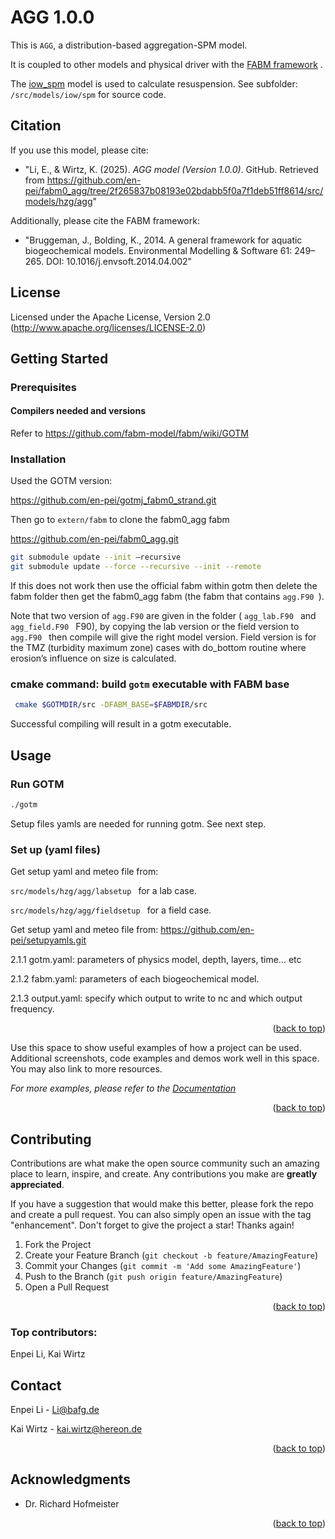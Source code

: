 # AGG 1.0.0

This is `AGG`, a distribution-based aggregation-SPM model. 

It is coupled to other models and physical driver with the [FABM framework](https://github.com/fabm-model/fabm/wiki) .

The [iow_spm](https://github.com/en-pei/fabm0_agg/tree/d770ff65ddb2882371e50d3a071b0a2067c3b0d3/src/models/iow/spm) model is used to calculate resuspension. See subfolder: `/src/models/iow/spm` for source code.

## Citation

If you use this model, please cite:
- "Li, E., & Wirtz, K. (2025). _AGG model (Version 1.0.0)_. GitHub. Retrieved from https://github.com/en-pei/fabm0_agg/tree/2f265837b08193e02bdabb5f0a7f1deb51ff8614/src/models/hzg/agg"


Additionally, please cite the FABM framework:
- "Bruggeman, J., Bolding, K., 2014. A general framework for aquatic biogeochemical models. Environmental Modelling & Software 61: 249–265. DOI: 10.1016/j.envsoft.2014.04.002"

## License
Licensed under the Apache License, Version 2.0
(http://www.apache.org/licenses/LICENSE-2.0)


<!-- GETTING STARTED -->
## Getting Started
### Prerequisites
#### Compilers needed and versions
Refer to https://github.com/fabm-model/fabm/wiki/GOTM


### Installation
Used the GOTM version:

https://github.com/en-pei/gotmj_fabm0_strand.git


Then go to `extern/fabm` to clone the fabm0_agg fabm

https://github.com/en-pei/fabm0_agg.git

   ```sh
git submodule update --init –recursive
git submodule update --force --recursive --init --remote
   ```

If this does not work then use the official fabm within gotm then delete the fabm folder then get the fabm0_agg fabm (the fabm that contains  `agg.F90 `).


Note that two version of `agg.F90` are given in the folder ( `agg_lab.F90 ` and  `agg_field.F90 ` F90), by copying the lab version or the field version to  `agg.F90 ` then compile will give the right model version. Field version is for the TMZ (turbidity maximum zone) cases with do_bottom routine where erosion’s influence on size is calculated.




### cmake command: build `gotm` executable with FABM base
   ```sh
    cmake $GOTMDIR/src -DFABM_BASE=$FABMDIR/src
   ```
Successful compiling will result in a gotm executable. 





<!-- USAGE EXAMPLES -->
## Usage

### Run GOTM
   ```sh
   ./gotm
   ```
Setup files yamls are needed for running gotm. See next step.


### Set up (yaml files)
Get setup yaml and meteo file from:

 `src/models/hzg/agg/labsetup ` for a lab case.

 `src/models/hzg/agg/fieldsetup ` for a field case.

 
Get setup yaml and meteo file from: https://github.com/en-pei/setupyamls.git

2.1.1 gotm.yaml: parameters of physics model, depth, layers, time… etc

2.1.2 fabm.yaml: parameters of each biogeochemical model.

2.1.3 output.yaml: specify which output to write to nc and which output frequency.




<p align="right">(<a href="#readme-top">back to top</a>)</p>



Use this space to show useful examples of how a project can be used. Additional screenshots, code examples and demos work well in this space. You may also link to more resources.

_For more examples, please refer to the [Documentation](https://example.com)_

<p align="right">(<a href="#readme-top">back to top</a>)</p>

## Contributing

Contributions are what make the open source community such an amazing place to learn, inspire, and create. Any contributions you make are **greatly appreciated**.

If you have a suggestion that would make this better, please fork the repo and create a pull request. You can also simply open an issue with the tag "enhancement".
Don't forget to give the project a star! Thanks again!

1. Fork the Project
2. Create your Feature Branch (`git checkout -b feature/AmazingFeature`)
3. Commit your Changes (`git commit -m 'Add some AmazingFeature'`)
4. Push to the Branch (`git push origin feature/AmazingFeature`)
5. Open a Pull Request

<p align="right">(<a href="#readme-top">back to top</a>)</p>

### Top contributors:
Enpei Li, Kai Wirtz


<!-- CONTACT -->
## Contact

Enpei Li - Li@bafg.de

Kai Wirtz - kai.wirtz@hereon.de

<p align="right">(<a href="#readme-top">back to top</a>)</p>



<!-- ACKNOWLEDGMENTS -->
## Acknowledgments
<!--* [](Arne...)?-->
[comment]: # (tesetttest)
* Dr. Richard Hofmeister


<p align="right">(<a href="#readme-top">back to top</a>)</p>


